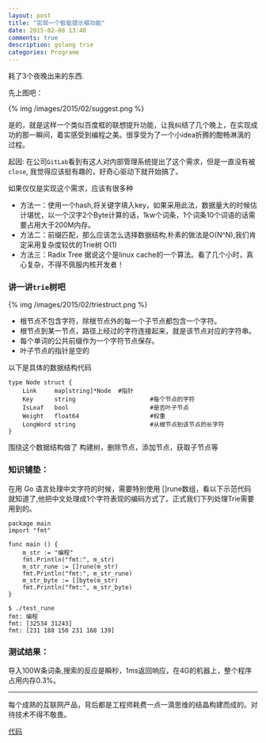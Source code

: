 ```yaml
---
layout: post
title: "实现一个智能提示框功能"
date: 2015-02-08 13:40
comments: true
description: golang trie
categories: Programe
---
```


耗了3个夜晚出来的东西.

先上图吧：

{% img /images/2015/02/suggest.png %}

是的，就是这样一个类似百度框的联想提升功能，让我纠结了几个晚上，在实现成功的那一瞬间，着实感受到编程之美。很享受为了一个小idea折腾的酣畅淋漓的过程。

起因: 在公司`GitLab`看到有这人对内部管理系统提出了这个需求，但是一直没有被`close`, 我觉得应该挺有趣的，好奇心驱动下就开始搞了。

如果仅仅是实现这个需求，应该有很多种

* 方法一：使用一个hash,将关键字填入key，如果采用此法，数据量大的时候估计堪忧，以一个汉字2个Byte计算的话，1kw个词条，1个词条10个词语的话需要占用大于200M内存。
* 方法二：前缀匹配，那么应该怎么选择数据结构,朴素的做法是O(N^N),我们肯定采用复杂度较优的Trie树  O(1)
* 方法三：Radix Tree 据说这个是linux cache的一个算法。看了几个小时，真心复杂，不得不佩服内核开发者！


### 讲一讲`trie`树吧

{% img /images/2015/02/triestruct.png %}

* 根节点不包含字符，除根节点外的每一个子节点都包含一个字符。
* 根节点到某一节点，路径上经过的字符连接起来，就是该节点对应的字符串。
* 每个单词的公共前缀作为一个字符节点保存。
* 叶子节点的指针是空的

以下是具体的数据结构代码

```
type Node struct {
    Link     map[string]*Node  #指针
    Key      string                     #每个节点的字符
    IsLeaf   bool                       #是否叶子节点 
    Weight   float64                    #权重
    LongWord string                     #从根节点到该节点的长字符
}
```

围绕这个数据结构做了
构建树，删除节点，添加节点，获取子节点等

### 知识铺垫：
在用 Go 语言处理中文字符的时候，需要特别使用 []rune数组，看以下示范代码就知道了,他把中文处理成1个字符表现的编码方式了。正式我们下列处理Trie需要用到的。

```
package main
import "fmt"

func main () {
    m_str := "编程"
    fmt.Println("fmt:", m_str)
    m_str_rune := []rune(m_str)
    fmt.Println("fmt:", m_str_rune)
    m_str_byte := []byte(m_str)
    fmt.Println("fmt:", m_str_byte)
}

$ ./test_rune
fmt: 编程
fmt: [32534 31243]
fmt: [231 188 150 231 168 139]
```

### 测试结果：
导入100W条词条,搜索的反应是瞬秒，1ms返回响应，在4G的机器上，整个程序占用内存0.3%。

---


每个成熟的互联网产品，背后都是工程师耗费一点一滴思维的结晶构建而成的。对待技术不得不敬畏。

[代码](https://github.com/zheng-ji/trietips)
